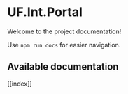 # UF.Int.Portal

Welcome to the project documentation!

Use `npm run docs` for easier navigation.

## Available documentation

[[index]]
